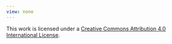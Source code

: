 ```yaml
---
view: none
---
```

This work is licensed under a <a rel="license" href="http://creativecommons.org/licenses/by/4.0/">Creative Commons Attribution 4.0 International License</a>.
